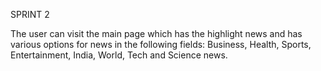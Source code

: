 SPRINT 2

The user can visit the main page which has the highlight news and has various options for news in the following fields: Business, Health, Sports,  Entertainment, India, World, Tech and Science news.
